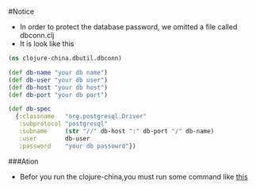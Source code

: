 #Notice

- In order to protect the database password, we omitted a file called dbconn.clj
- It is look like this

```clojure
(ns clojure-china.dbutil.dbconn)

(def db-name "your db name")
(def db-user "your db user")
(def db-host "your db host")
(def db-port "your db port")

(def db-spec
  {:classname   "org.postgresql.Driver"
   :subprotocol "postgresql"
   :subname     (str "//" db-host ":" db-port "/" db-name)
   :user        db-user
   :password    "your db passowrd"})
```

###Ation

- Befor you run the clojure-china,you must run some command like [this](https://github.com/paomian/clojure-china#before-runing)



